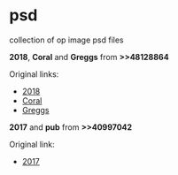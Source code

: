 # psd
collection of op image psd files

**2018**, **Coral** and **Greggs** from **__>>48128864__**

Original links:
  * [2018](https://mega.nz/#!Ob4DkQaJ!iCo69fJg3cIZiWAsO57cJ7IN0m1Tyi6xpGmMxUANStw)
  * [Coral](https://mega.nz/#!XPgVmAiC!vz44ysdxFlSj7u2DWsmpvDyfRYKTXOV17Tq5f4XDOtY)
  * [Greggs](https://mega.nz/#!bfgnxagL!BctGzmMwHHlsGXfAR0mE-_YdHQaybyIAvMIqDNs8BgQ)
  
**2017** and **pub** from **__>>40997042__**

Original link:
  * [2017](https://drive.google.com/open?id=1weG783mBt0K3b4hptPMnx4rgEH5sbOEL)
